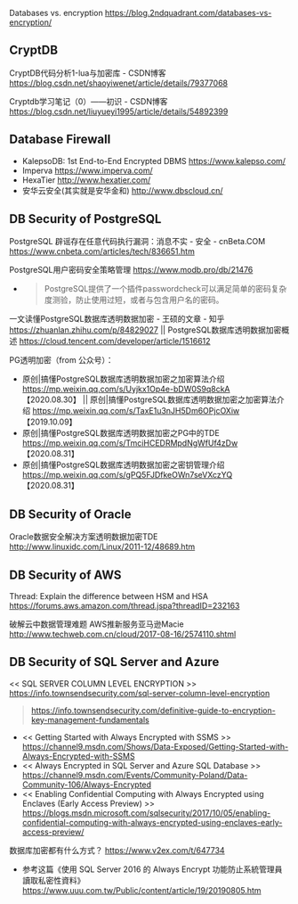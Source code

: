 
Databases vs. encryption https://blog.2ndquadrant.com/databases-vs-encryption/

## CryptDB

CryptDB代码分析1-lua与加密库 - CSDN博客
https://blog.csdn.net/shaoyiwenet/article/details/79377068

Cryptdb学习笔记（0）——初识 - CSDN博客
https://blog.csdn.net/liuyueyi1995/article/details/54892399

## Database Firewall

- KalepsoDB: 1st End-to-End Encrypted DBMS https://www.kalepso.com/
- Imperva https://www.imperva.com/
- HexaTier http://www.hexatier.com/
- 安华云安全(其实就是安华金和) http://www.dbscloud.cn/

## DB Security of PostgreSQL

PostgreSQL 辟谣存在任意代码执行漏洞：消息不实 - 安全 - cnBeta.COM https://www.cnbeta.com/articles/tech/836651.htm

PostgreSQL用户密码安全策略管理 https://www.modb.pro/db/21476
- > PostgreSQL提供了一个插件passwordcheck可以满足简单的密码复杂度测验，防止使用过短，或者与包含用户名的密码。

一文读懂PostgreSQL数据库透明数据加密 - 王硕的文章 - 知乎 https://zhuanlan.zhihu.com/p/84829027 || PostgreSQL数据库透明数据加密概述 https://cloud.tencent.com/developer/article/1516612

PG透明加密（from 公众号）：
- 原创|搞懂PostgreSQL数据库透明数据加密之加密算法介绍 https://mp.weixin.qq.com/s/Uyjkx1Op4e-bDW0S9q8ckA 【2020.08.30】 || 原创|搞懂PostgreSQL数据库透明数据加密之加密算法介绍 https://mp.weixin.qq.com/s/TaxE1u3nJH5Dm6OPjcOXiw 【2019.10.09】
- 原创|搞懂PostgreSQL数据库透明数据加密之PG中的TDE https://mp.weixin.qq.com/s/TmciHCEDRMpdNgWfUf4zDw 【2020.08.31】
- 原创|搞懂PostgreSQL数据库透明数据加密之密钥管理介绍 https://mp.weixin.qq.com/s/gPQ5FJDfkeOWn7seVXczYQ 【2020.08.31】

## DB Security of Oracle

Oracle数据安全解决方案透明数据加密TDE
http://www.linuxidc.com/Linux/2011-12/48689.htm


## DB Security of AWS 

Thread: Explain the difference between HSM and HSA
https://forums.aws.amazon.com/thread.jspa?threadID=232163

破解云中数据管理难题 AWS推新服务亚马逊Macie http://www.techweb.com.cn/cloud/2017-08-16/2574110.shtml 

## DB Security of SQL Server and Azure 

<< SQL SERVER COLUMN LEVEL ENCRYPTION >>
https://info.townsendsecurity.com/sql-server-column-level-encryption
>https://info.townsendsecurity.com/definitive-guide-to-encryption-key-management-fundamentals  

- << Getting Started with Always Encrypted with SSMS >>
https://channel9.msdn.com/Shows/Data-Exposed/Getting-Started-with-Always-Encrypted-with-SSMS
- << Always Encrypted in SQL Server and Azure SQL Database >>
https://channel9.msdn.com/Events/Community-Poland/Data-Community-106/Always-Encrypted
- << Enabling Confidential Computing with Always Encrypted using Enclaves (Early Access Preview) >>
https://blogs.msdn.microsoft.com/sqlsecurity/2017/10/05/enabling-confidential-computing-with-always-encrypted-using-enclaves-early-access-preview/

数据库加密都有什么方式？ https://www.v2ex.com/t/647734
- 参考这篇《使用 SQL Server 2016 的 Always Encrypt 功能防止系統管理員讀取私密性資料》  https://www.uuu.com.tw/Public/content/article/19/20190805.htm
